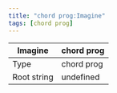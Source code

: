 ```yaml
---
title: "chord prog:Imagine"
tags: [chord prog]
---
```


|Imagine|chord prog|
|---|---|
|Type|chord prog|
|Root string|undefined|

